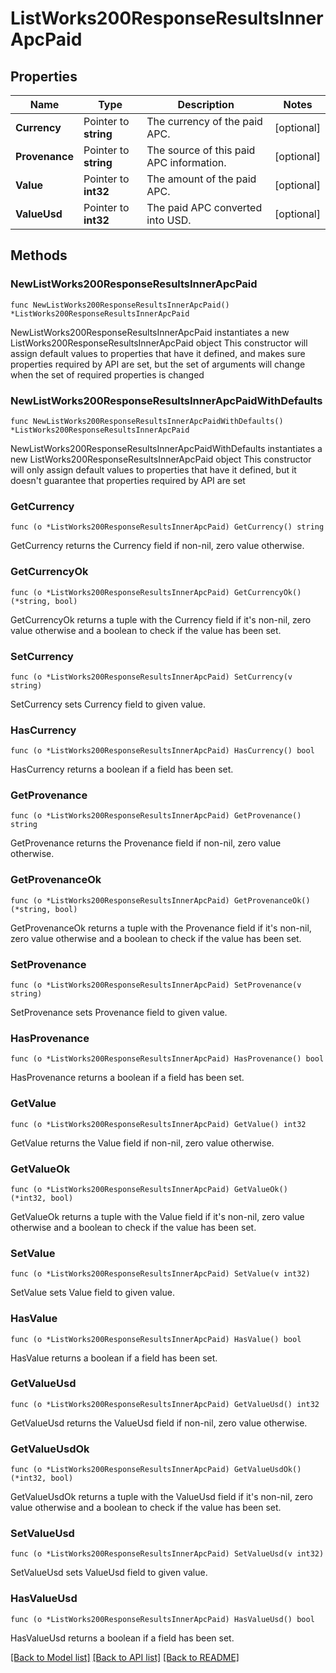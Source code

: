 # ListWorks200ResponseResultsInnerApcPaid

## Properties

Name | Type | Description | Notes
------------ | ------------- | ------------- | -------------
**Currency** | Pointer to **string** | The currency of the paid APC. | [optional] 
**Provenance** | Pointer to **string** | The source of this paid APC information. | [optional] 
**Value** | Pointer to **int32** | The amount of the paid APC. | [optional] 
**ValueUsd** | Pointer to **int32** | The paid APC converted into USD. | [optional] 

## Methods

### NewListWorks200ResponseResultsInnerApcPaid

`func NewListWorks200ResponseResultsInnerApcPaid() *ListWorks200ResponseResultsInnerApcPaid`

NewListWorks200ResponseResultsInnerApcPaid instantiates a new ListWorks200ResponseResultsInnerApcPaid object
This constructor will assign default values to properties that have it defined,
and makes sure properties required by API are set, but the set of arguments
will change when the set of required properties is changed

### NewListWorks200ResponseResultsInnerApcPaidWithDefaults

`func NewListWorks200ResponseResultsInnerApcPaidWithDefaults() *ListWorks200ResponseResultsInnerApcPaid`

NewListWorks200ResponseResultsInnerApcPaidWithDefaults instantiates a new ListWorks200ResponseResultsInnerApcPaid object
This constructor will only assign default values to properties that have it defined,
but it doesn't guarantee that properties required by API are set

### GetCurrency

`func (o *ListWorks200ResponseResultsInnerApcPaid) GetCurrency() string`

GetCurrency returns the Currency field if non-nil, zero value otherwise.

### GetCurrencyOk

`func (o *ListWorks200ResponseResultsInnerApcPaid) GetCurrencyOk() (*string, bool)`

GetCurrencyOk returns a tuple with the Currency field if it's non-nil, zero value otherwise
and a boolean to check if the value has been set.

### SetCurrency

`func (o *ListWorks200ResponseResultsInnerApcPaid) SetCurrency(v string)`

SetCurrency sets Currency field to given value.

### HasCurrency

`func (o *ListWorks200ResponseResultsInnerApcPaid) HasCurrency() bool`

HasCurrency returns a boolean if a field has been set.

### GetProvenance

`func (o *ListWorks200ResponseResultsInnerApcPaid) GetProvenance() string`

GetProvenance returns the Provenance field if non-nil, zero value otherwise.

### GetProvenanceOk

`func (o *ListWorks200ResponseResultsInnerApcPaid) GetProvenanceOk() (*string, bool)`

GetProvenanceOk returns a tuple with the Provenance field if it's non-nil, zero value otherwise
and a boolean to check if the value has been set.

### SetProvenance

`func (o *ListWorks200ResponseResultsInnerApcPaid) SetProvenance(v string)`

SetProvenance sets Provenance field to given value.

### HasProvenance

`func (o *ListWorks200ResponseResultsInnerApcPaid) HasProvenance() bool`

HasProvenance returns a boolean if a field has been set.

### GetValue

`func (o *ListWorks200ResponseResultsInnerApcPaid) GetValue() int32`

GetValue returns the Value field if non-nil, zero value otherwise.

### GetValueOk

`func (o *ListWorks200ResponseResultsInnerApcPaid) GetValueOk() (*int32, bool)`

GetValueOk returns a tuple with the Value field if it's non-nil, zero value otherwise
and a boolean to check if the value has been set.

### SetValue

`func (o *ListWorks200ResponseResultsInnerApcPaid) SetValue(v int32)`

SetValue sets Value field to given value.

### HasValue

`func (o *ListWorks200ResponseResultsInnerApcPaid) HasValue() bool`

HasValue returns a boolean if a field has been set.

### GetValueUsd

`func (o *ListWorks200ResponseResultsInnerApcPaid) GetValueUsd() int32`

GetValueUsd returns the ValueUsd field if non-nil, zero value otherwise.

### GetValueUsdOk

`func (o *ListWorks200ResponseResultsInnerApcPaid) GetValueUsdOk() (*int32, bool)`

GetValueUsdOk returns a tuple with the ValueUsd field if it's non-nil, zero value otherwise
and a boolean to check if the value has been set.

### SetValueUsd

`func (o *ListWorks200ResponseResultsInnerApcPaid) SetValueUsd(v int32)`

SetValueUsd sets ValueUsd field to given value.

### HasValueUsd

`func (o *ListWorks200ResponseResultsInnerApcPaid) HasValueUsd() bool`

HasValueUsd returns a boolean if a field has been set.


[[Back to Model list]](../README.md#documentation-for-models) [[Back to API list]](../README.md#documentation-for-api-endpoints) [[Back to README]](../README.md)


